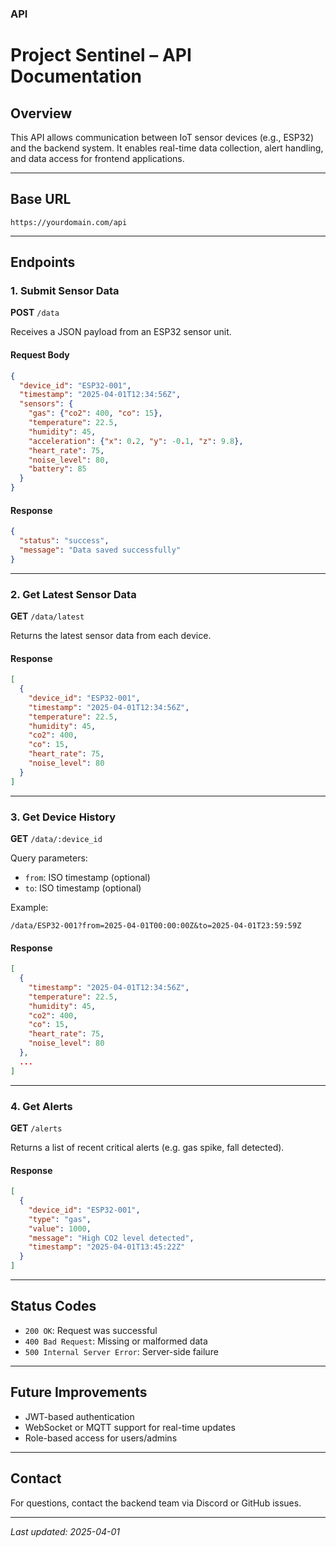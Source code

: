 ### API

# Project Sentinel – API Documentation

## Overview
This API allows communication between IoT sensor devices (e.g., ESP32) and the backend system. It enables real-time data collection, alert handling, and data access for frontend applications.

---

## Base URL
```
https://yourdomain.com/api
```

---

## Endpoints

### 1. Submit Sensor Data
**POST** `/data`

Receives a JSON payload from an ESP32 sensor unit.

#### Request Body
```json
{
  "device_id": "ESP32-001",
  "timestamp": "2025-04-01T12:34:56Z",
  "sensors": {
    "gas": {"co2": 400, "co": 15},
    "temperature": 22.5,
    "humidity": 45,
    "acceleration": {"x": 0.2, "y": -0.1, "z": 9.8},
    "heart_rate": 75,
    "noise_level": 80,
    "battery": 85
  }
}
```

#### Response
```json
{
  "status": "success",
  "message": "Data saved successfully"
}
```

---

### 2. Get Latest Sensor Data
**GET** `/data/latest`

Returns the latest sensor data from each device.

#### Response
```json
[
  {
    "device_id": "ESP32-001",
    "timestamp": "2025-04-01T12:34:56Z",
    "temperature": 22.5,
    "humidity": 45,
    "co2": 400,
    "co": 15,
    "heart_rate": 75,
    "noise_level": 80
  }
]
```

---

### 3. Get Device History
**GET** `/data/:device_id`

Query parameters:
- `from`: ISO timestamp (optional)
- `to`: ISO timestamp (optional)

Example:
```
/data/ESP32-001?from=2025-04-01T00:00:00Z&to=2025-04-01T23:59:59Z
```

#### Response
```json
[
  {
    "timestamp": "2025-04-01T12:34:56Z",
    "temperature": 22.5,
    "humidity": 45,
    "co2": 400,
    "co": 15,
    "heart_rate": 75,
    "noise_level": 80
  },
  ...
]
```

---

### 4. Get Alerts
**GET** `/alerts`

Returns a list of recent critical alerts (e.g. gas spike, fall detected).

#### Response
```json
[
  {
    "device_id": "ESP32-001",
    "type": "gas",
    "value": 1000,
    "message": "High CO2 level detected",
    "timestamp": "2025-04-01T13:45:22Z"
  }
]
```

---

## Status Codes
- `200 OK`: Request was successful
- `400 Bad Request`: Missing or malformed data
- `500 Internal Server Error`: Server-side failure

---

## Future Improvements
- JWT-based authentication
- WebSocket or MQTT support for real-time updates
- Role-based access for users/admins

---

## Contact
For questions, contact the backend team via Discord or GitHub issues.

---

_Last updated: 2025-04-01_

